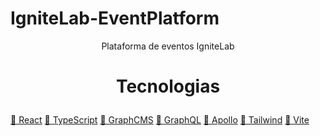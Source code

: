 # IgniteLab-EventPlatform
<p align="center">Plataforma de eventos IgniteLab</p>
<h1 align="center">
<p align="center">Tecnologias</p>
</h1>
<a href="https://pt-br.reactjs.org/">🔗 React</a>
<a href="https://www.typescriptlang.org/">🔗 TypeScript</a>
<a href="https://graphcms.com/">🔗 GraphCMS</a>
<a href="https://graphql.org/">🔗 GraphQL</a>
<a href="https://www.apollographql.com/docs/react/">🔗 Apollo</a>
<a href="https://tailwindcss.com/">🔗 Tailwind</a>
<a href="https://vitejs.dev/">🔗 Vite</a>



